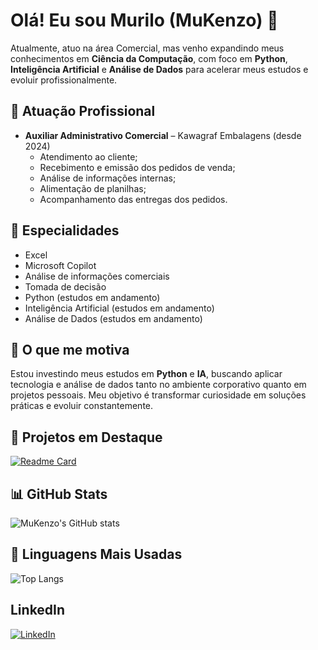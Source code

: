 # Olá! Eu sou Murilo (MuKenzo) 👋

Atualmente, atuo na área Comercial, mas venho expandindo meus conhecimentos em **Ciência da Computação**, com foco em **Python**, **Inteligência Artificial** e **Análise de Dados** para acelerar meus estudos e evoluir profissionalmente.

## 🏢 Atuação Profissional

- **Auxiliar Administrativo Comercial** – Kawagraf Embalagens (desde 2024)  
    - Atendimento ao cliente;
    - Recebimento e emissão dos pedidos de venda;
    - Análise de informações internas;
    - Alimentação de planilhas;
    - Acompanhamento das entregas dos pedidos.

## 📱 Especialidades

- Excel
- Microsoft Copilot  
- Análise de informações comerciais  
- Tomada de decisão
- Python (estudos em andamento)
- Inteligência Artificial (estudos em andamento)
- Análise de Dados (estudos em andamento)

## 🚀 O que me motiva

Estou investindo meus estudos em **Python** e **IA**, buscando aplicar tecnologia e análise de dados tanto no ambiente corporativo quanto em projetos pessoais. Meu objetivo é transformar curiosidade em soluções práticas e evoluir constantemente.

## 📌 Projetos em Destaque

[![Readme Card](https://github-readme-stats.vercel.app/api/pin/?username=MuKenzo&repo=miniprojetos&theme=dark)](https://github.com/MuKenzo/miniprojetos)

## 📊 GitHub Stats

![MuKenzo's GitHub stats](https://github-readme-stats.vercel.app/api?username=MuKenzo&show_icons=true&theme=dark)

## 🧠 Linguagens Mais Usadas

![Top Langs](https://github-readme-stats.vercel.app/api/top-langs/?username=MuKenzo&layout=compact&theme=dark)

## LinkedIn

[![LinkedIn](https://img.shields.io/badge/-Murilo%20Kenzo-blue?style=for-the-badge&logo=linkedin&logoColor=white)](https://www.linkedin.com/in/murilokenzo)
